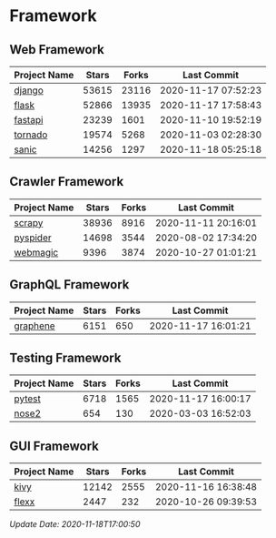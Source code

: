 # Framework

## Web Framework
| Project Name | Stars | Forks | Last Commit |
| ------------ | ----- | ----- | ----------- |
| [django](https://github.com/django/django) | 53615 | 23116 | 2020-11-17 07:52:23 |
| [flask](https://github.com/pallets/flask) | 52866 | 13935 | 2020-11-17 17:58:43 |
| [fastapi](https://github.com/tiangolo/fastapi) | 23239 | 1601 | 2020-11-10 19:52:19 |
| [tornado](https://github.com/tornadoweb/tornado) | 19574 | 5268 | 2020-11-03 02:28:30 |
| [sanic](https://github.com/huge-success/sanic) | 14256 | 1297 | 2020-11-18 05:25:18 |

## Crawler Framework
| Project Name | Stars | Forks | Last Commit |
| ------------ | ----- | ----- | ----------- |
| [scrapy](https://github.com/scrapy/scrapy) | 38936 | 8916 | 2020-11-11 20:16:01 |
| [pyspider](https://github.com/binux/pyspider) | 14698 | 3544 | 2020-08-02 17:34:20 |
| [webmagic](https://github.com/code4craft/webmagic) | 9396 | 3874 | 2020-10-27 01:01:21 |

## GraphQL Framework
| Project Name | Stars | Forks | Last Commit |
| ------------ | ----- | ----- | ----------- |
| [graphene](https://github.com/graphql-python/graphene) | 6151 | 650 | 2020-11-17 16:01:21 |

## Testing Framework
| Project Name | Stars | Forks | Last Commit |
| ------------ | ----- | ----- | ----------- |
| [pytest](https://github.com/pytest-dev/pytest) | 6718 | 1565 | 2020-11-17 16:00:17 |
| [nose2](https://github.com/nose-devs/nose2) | 654 | 130 | 2020-03-03 16:52:03 |

## GUI Framework
| Project Name | Stars | Forks | Last Commit |
| ------------ | ----- | ----- | ----------- |
| [kivy](https://github.com/kivy/kivy) | 12142 | 2555 | 2020-11-16 16:38:48 |
| [flexx](https://github.com/flexxui/flexx) | 2447 | 232 | 2020-10-26 09:39:53 |

*Update Date: 2020-11-18T17:00:50*